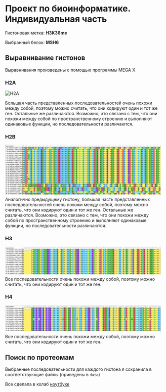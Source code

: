 # Проект по биоинформатике. Индивидуальная часть

Гистоновая метка: **H3K36me**

Выбранный белок: **MSH6**

## Выравнивание гистонов

Выравнивания произведены с помощью программы MEGA X

### H2A
![H2A](data/H2A.png)

Большая часть представленных последовательностей очень похожи между собой, поэтому можно считать, что они кодируют один и тот же ген. Остальные же различаются. Возможно, это связано с тем, что они похожи между собой по пространственному строению и выполняют одинаковые функции, но последовательности различаются. 
### H2B
![H2B](data/H2B.png)
Аналогично предыдущему гистону, большая часть представленных последовательностей очень похожи между собой, поэтому можно считать, что они кодируют один и тот же ген. Остальные же различаются. Возможно, это связано с тем, что они похожи между собой по пространственному строению и выполняют одинаковые функции, но последовательности различаются.
### H3
![H3](data/H3.png)
Все последовательности очень похожи между собой, поэтому можно считать, что они кодируют один и тот же ген. 
### H4
![H4](data/H4.png)
Все последовательности очень похожи между собой, поэтому можно считать, что они кодируют один и тот же ген.

## Поиск по протеомам
Выбранные последовательности для каждого гистона я сохранила в соответствующие файлы (приведены в `data`)

Все сделала в колаб [ноутбуке](https://colab.research.google.com/drive/1RlszUkkeDJF3OvY7kI686xcdelX1kFOA?usp=sharing) 



